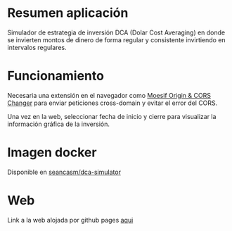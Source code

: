 # Resumen aplicación
Simulador de estrategia de inversión DCA (Dolar Cost Averaging) en donde se invierten montos de dinero de forma regular y consistente invirtiendo en intervalos regulares.

# Funcionamiento
Necesaria una extensión en el navegador como [Moesif Origin & CORS Changer](https://www.example.com](https://chromewebstore.google.com/detail/digfbfaphojjndkpccljibejjbppifbc)https://chromewebstore.google.com/detail/digfbfaphojjndkpccljibejjbppifbc) para enviar peticiones cross-domain y evitar el error del CORS.

Una vez en la web, seleccionar fecha de inicio y cierre para visualizar la información gráfica de la inversión.

# Imagen docker
Disponible en [seancasm/dca-simulator](https://hub.docker.com/r/seancasm/dca-simulator)

# Web
Link a la web alojada por github pages [aqui](https://seancasm.github.io/DCA-simulator/)

